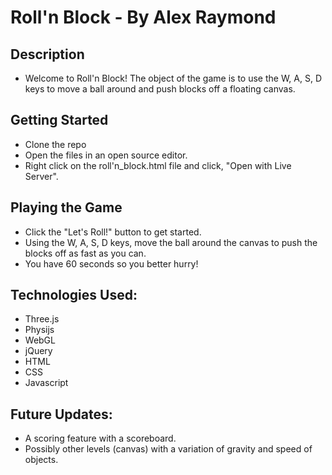 # Roll'n Block - By Alex Raymond 

## Description
* Welcome to Roll'n Block!  The object of the game is to use the W, A, S, D keys to move a ball around and push blocks off a floating canvas. 

## Getting Started

* Clone the repo
* Open the files in an open source editor.
* Right click on the roll'n_block.html file and click, "Open with Live Server".

## Playing the Game

* Click the "Let's Roll!" button to get started.
* Using the W, A, S, D keys, move the ball around the canvas to push the blocks off as fast as you can.
* You have 60 seconds so you better hurry!

## Technologies Used:

* Three.js
* Physijs
* WebGL
* jQuery
* HTML
* CSS
* Javascript

## Future Updates:

* A scoring feature with a scoreboard.
* Possibly other levels (canvas) with a variation of gravity and speed of objects.

